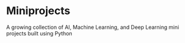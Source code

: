 # Miniprojects
A growing collection of AI, Machine Learning, and Deep Learning mini projects built using Python
